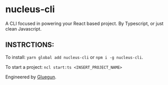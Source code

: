 # nucleus-cli

A CLI focused in powering your React based project. By Typescript, or just clean Javascript.

## INSTRCTIONS:

To install: `yarn global add nucleus-cli` or `npm i -g nucleus-cli`.

To start a project: `ncl start:ts <INSERT_PROJECT_NAME>`

Engineered by [Gluegun](https://github.com/infinitered/gluegun).
